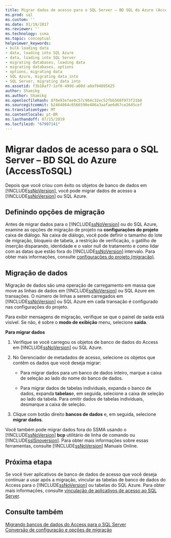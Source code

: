 ```yaml
---
title: Migrar dados de acesso para o SQL Server – BD SQL do Azure (AccessToSQL) | Microsoft Docs
ms.prod: sql
ms.custom: ''
ms.date: 01/19/2017
ms.reviewer: ''
ms.technology: ssma
ms.topic: conceptual
helpviewer_keywords:
- bulk loading data
- data, loading into SQL Azure
- data, loading into SQL Server
- migrating databases, loading data
- migrating databases, options
- options, migrating data
- SQL Azure, migrating data into
- SQL Server, migrating data into
ms.assetid: f3b18af7-1af0-499d-a00d-a0af94895625
author: Shamikg
ms.author: Shamikg
ms.openlocfilehash: 8f0e93efee0c57c904c32ec52fbb560f973f21b8
ms.sourcegitcommit: b2464064c0566590e486a3aafae6d67ce2645cef
ms.translationtype: MT
ms.contentlocale: pt-BR
ms.lasthandoff: 07/15/2019
ms.locfileid: "67907141"
---
```

# <a name="migrating-access-data-into-sql-server---azure-sql-db-accesstosql"></a>Migrar dados de acesso para o SQL Server – BD SQL do Azure (AccessToSQL)
Depois que você criou com êxito os objetos de banco de dados em [!INCLUDE[ssNoVersion](../../includes/ssnoversion-md.md)], você pode migrar dados de acesso a [!INCLUDE[ssNoVersion](../../includes/ssnoversion-md.md)] ou SQL Azure.  
  
## <a name="setting-migration-options"></a>Definindo opções de migração  
Antes de migrar dados para o [!INCLUDE[ssNoVersion](../../includes/ssnoversion-md.md)] ou do SQL Azure, examine as opções de migração de projeto na **configurações do projeto** caixa de diálogo. Na caixa de diálogo, você pode definir o tamanho do lote de migração, bloqueio de tabela, a restrição de verificação, o gatilho de inserção disparando, identidade e o valor null de tratamento e como lidar com as datas que estão fora do [!INCLUDE[ssNoVersion](../../includes/ssnoversion-md.md)] intervalo. Para obter mais informações, consulte [configurações do projeto (migração)](https://msdn.microsoft.com/4caebc9c-8680-4b99-a8fa-89c43161c95d).  
  
## <a name="migrating-data"></a>Migração de dados  
Migração de dados são uma operação de carregamento em massa que move as linhas de dados em [!INCLUDE[ssNoVersion](../../includes/ssnoversion-md.md)] ou SQL Azure em transações. O número de linhas a serem carregados em [!INCLUDE[ssNoVersion](../../includes/ssnoversion-md.md)] ou SQL Azure em cada transação é configurado nas configurações do projeto.  
  
Para exibir mensagens de migração, verifique se que o painel de saída está visível. Se não, é sobre o **modo de exibição** menu, selecione **saída**.  
  
**Para migrar dados**  
  
1.  Verifique se você carregou os objetos de banco de dados do Access em [!INCLUDE[ssNoVersion](../../includes/ssnoversion-md.md)] ou SQL Azure.  
  
2.  No Gerenciador de metadados de acesso, selecione os objetos que contêm os dados que você deseja migrar:  
  
    -   Para migrar dados para um banco de dados inteiro, marque a caixa de seleção ao lado do nome do banco de dados.  
  
    -   Para migrar dados de tabelas individuais, expanda o banco de dados, expanda **tabelas**e, em seguida, selecione a caixa de seleção ao lado da tabela. Para omitir dados de tabelas individuais, desmarque a caixa de seleção.  
  
3.  Clique com botão direito **bancos de dados** e, em seguida, selecione **migrar dados**.  
  
Você também pode migrar dados fora do SSMA usando o [!INCLUDE[ssNoVersion](../../includes/ssnoversion-md.md)] **bcp** utilitário de linha de comando ou [!INCLUDE[ssISnoversion](../../includes/ssisnoversion-md.md)]. Para obter mais informações sobre essas ferramentas, consulte [!INCLUDE[ssNoVersion](../../includes/ssnoversion-md.md)] Manuais Online.  
  
## <a name="next-step"></a>Próxima etapa  
Se você tiver aplicativos de banco de dados de acesso que você deseja continuar a usar após a migração, vincular as tabelas de banco de dados do Access para o [!INCLUDE[ssNoVersion](../../includes/ssnoversion-md.md)] ou tabelas do SQL Azure. Para obter mais informações, consulte [vinculação de aplicativos de acesso ao SQL Server](linking-access-applications-to-sql-server-azure-sql-db-accesstosql.md).  
  
## <a name="see-also"></a>Consulte também  
[Migrando bancos de dados do Access para o SQL Server](migrating-access-databases-to-sql-server-azure-sql-db-accesstosql.md)  
[Conversão de configuração e opções de migração](setting-conversion-and-migration-options-accesstosql.md)  
  
